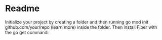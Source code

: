 # Readme

Initialize your project by creating a folder and then running go mod init github.com/your/repo (learn more) inside the folder. Then install Fiber with the go get command:
